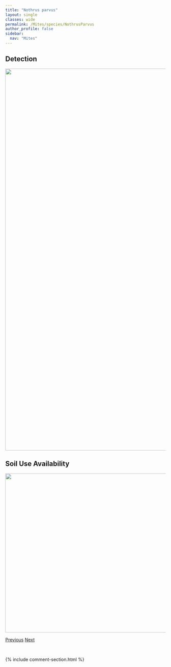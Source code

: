 ```yaml
---
title: "Nothrus parvus"
layout: single
classes: wide
permalink: /Mites/species/NothrusParvus
author_profile: false
sidebar:
  nav: "Mites"
---
```


<h2>Detection</h2>

<a href="https://drive.google.com/uc?export=view&id=1nSQBL8nf3N3mmsKlWRfLeUoZV51Zd9O3">
<img src="https://drive.google.com/uc?export=view&id=1nSQBL8nf3N3mmsKlWRfLeUoZV51Zd9O3" height = "1200" width = "800">
</a>


<h2>Soil Use Availability</h2>

<a href="https://drive.google.com/uc?export=view&id=1NrqUNBFs8llAfcG43vhbBGM-DWy8Ubqp">
<img src="https://drive.google.com/uc?export=view&id=1NrqUNBFs8llAfcG43vhbBGM-DWy8Ubqp" height = "500" width = "1000">
</a>


<a href="/DevelopmentWebsite/Mites/species/NothrusBorussicus" class="pagination--pager" title="Nothrus borussicus">Previous</a> <a href="/DevelopmentWebsite/Mites/species/NothrusPratensis" class="pagination--pager" title="Nothrus pratensis">Next</a>

<p>&nbsp;</p>

{% include comment-section.html %}
